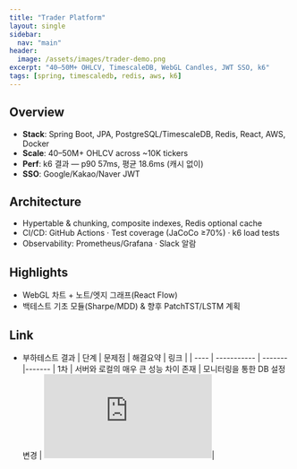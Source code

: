 ```yaml
---
title: "Trader Platform"
layout: single
sidebar:
  nav: "main"
header:
  image: /assets/images/trader-demo.png
excerpt: "40–50M+ OHLCV, TimescaleDB, WebGL Candles, JWT SSO, k6"
tags: [spring, timescaledb, redis, aws, k6]
---
```


## Overview

- **Stack**: Spring Boot, JPA, PostgreSQL/TimescaleDB, Redis, React, AWS, Docker
- **Scale**: 40–50M+ OHLCV across ~10K tickers
- **Perf**: k6 결과 — p90 57ms, 평균 18.6ms (캐시 없이)
- **SSO**: Google/Kakao/Naver JWT

## Architecture

- Hypertable & chunking, composite indexes, Redis optional cache
- CI/CD: GitHub Actions · Test coverage (JaCoCo ≥70%) · k6 load tests
- Observability: Prometheus/Grafana · Slack 알람

## Highlights

- WebGL 차트 + 노트/엣지 그래프(React Flow)
- 백테스트 기초 모듈(Sharpe/MDD) & 향후 PatchTST/LSTM 계획

## Link

- 부하테스트 결과
  | 단계 | 문제점 | 해결요약 | 링크 |
  | ---- | ----------- | -------|-------
  | 1차 | 서버와 로컬의 매우 큰 성능 차이 존재 | 모니터링을 통한 DB 설정 변경 | ![Link](https://github.com/Kosw6/trader-backend/blob/master/k6/2025-10-17.md)|
